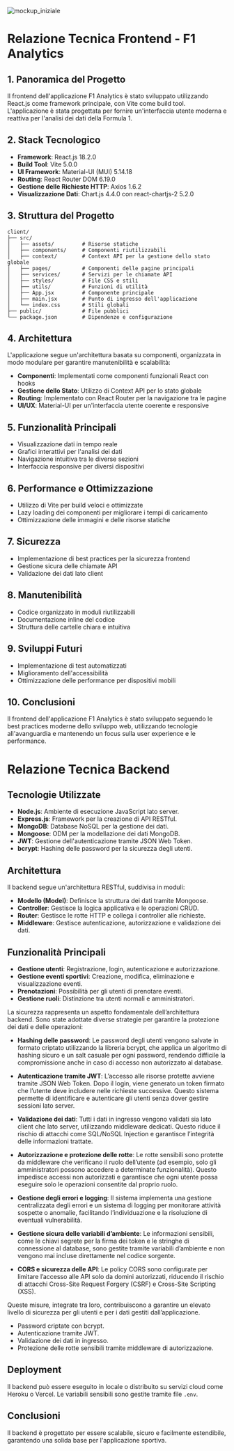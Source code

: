 ![mockup_iniziale](https://github.com/user-attachments/assets/fe707b60-79fc-44e6-980d-705cbbe16c1c)


# Relazione Tecnica Frontend - F1 Analytics

## 1. Panoramica del Progetto
Il frontend dell'applicazione F1 Analytics è stato sviluppato utilizzando React.js come framework principale, con Vite come build tool. L'applicazione è stata progettata per fornire un'interfaccia utente moderna e reattiva per l'analisi dei dati della Formula 1.

## 2. Stack Tecnologico
- **Framework**: React.js 18.2.0
- **Build Tool**: Vite 5.0.0
- **UI Framework**: Material-UI (MUI) 5.14.18
- **Routing**: React Router DOM 6.19.0
- **Gestione delle Richieste HTTP**: Axios 1.6.2
- **Visualizzazione Dati**: Chart.js 4.4.0 con react-chartjs-2 5.2.0

## 3. Struttura del Progetto
```
client/
├── src/
│   ├── assets/         # Risorse statiche
│   ├── components/     # Componenti riutilizzabili
│   ├── context/        # Context API per la gestione dello stato globale
│   ├── pages/          # Componenti delle pagine principali
│   ├── services/       # Servizi per le chiamate API
│   ├── styles/         # File CSS e stili
│   ├── utils/          # Funzioni di utilità
│   ├── App.jsx         # Componente principale
│   ├── main.jsx        # Punto di ingresso dell'applicazione
│   └── index.css       # Stili globali
├── public/             # File pubblici
└── package.json        # Dipendenze e configurazione
```

## 4. Architettura
L'applicazione segue un'architettura basata su componenti, organizzata in modo modulare per garantire manutenibilità e scalabilità:

- **Componenti**: Implementati come componenti funzionali React con hooks
- **Gestione dello Stato**: Utilizzo di Context API per lo stato globale
- **Routing**: Implementato con React Router per la navigazione tra le pagine
- **UI/UX**: Material-UI per un'interfaccia utente coerente e responsive

## 5. Funzionalità Principali
- Visualizzazione dati in tempo reale
- Grafici interattivi per l'analisi dei dati
- Navigazione intuitiva tra le diverse sezioni
- Interfaccia responsive per diversi dispositivi

## 6. Performance e Ottimizzazione
- Utilizzo di Vite per build veloci e ottimizzate
- Lazy loading dei componenti per migliorare i tempi di caricamento
- Ottimizzazione delle immagini e delle risorse statiche

## 7. Sicurezza
- Implementazione di best practices per la sicurezza frontend
- Gestione sicura delle chiamate API
- Validazione dei dati lato client

## 8. Manutenibilità
- Codice organizzato in moduli riutilizzabili
- Documentazione inline del codice
- Struttura delle cartelle chiara e intuitiva

## 9. Sviluppi Futuri
- Implementazione di test automatizzati
- Miglioramento dell'accessibilità
- Ottimizzazione delle performance per dispositivi mobili

## 10. Conclusioni
Il frontend dell'applicazione F1 Analytics è stato sviluppato seguendo le best practices moderne dello sviluppo web, utilizzando tecnologie all'avanguardia e mantenendo un focus sulla user experience e le performance. 


# Relazione Tecnica Backend

## Tecnologie Utilizzate
- **Node.js**: Ambiente di esecuzione JavaScript lato server.
- **Express.js**: Framework per la creazione di API RESTful.
- **MongoDB**: Database NoSQL per la gestione dei dati.
- **Mongoose**: ODM per la modellazione dei dati MongoDB.
- **JWT**: Gestione dell'autenticazione tramite JSON Web Token.
- **bcrypt**: Hashing delle password per la sicurezza degli utenti.

## Architettura
Il backend segue un'architettura RESTful, suddivisa in moduli:
- **Modello (Model)**: Definisce la struttura dei dati tramite Mongoose.
- **Controller**: Gestisce la logica applicativa e le operazioni CRUD.
- **Router**: Gestisce le rotte HTTP e collega i controller alle richieste.
- **Middleware**: Gestisce autenticazione, autorizzazione e validazione dei dati.

## Funzionalità Principali
- **Gestione utenti**: Registrazione, login, autenticazione e autorizzazione.
- **Gestione eventi sportivi**: Creazione, modifica, eliminazione e visualizzazione eventi.
- **Prenotazioni**: Possibilità per gli utenti di prenotare eventi.
- **Gestione ruoli**: Distinzione tra utenti normali e amministratori.


La sicurezza rappresenta un aspetto fondamentale dell’architettura backend. Sono state adottate diverse strategie per garantire la protezione dei dati e delle operazioni:

- **Hashing delle password**: Le password degli utenti vengono salvate in formato criptato utilizzando la libreria bcrypt, che applica un algoritmo di hashing sicuro e un salt casuale per ogni password, rendendo difficile la compromissione anche in caso di accesso non autorizzato al database.

- **Autenticazione tramite JWT**: L’accesso alle risorse protette avviene tramite JSON Web Token. Dopo il login, viene generato un token firmato che l’utente deve includere nelle richieste successive. Questo sistema permette di identificare e autenticare gli utenti senza dover gestire sessioni lato server.
- **Validazione dei dati**: Tutti i dati in ingresso vengono validati sia lato client che lato server, utilizzando middleware dedicati. Questo riduce il rischio di attacchi come SQL/NoSQL Injection e garantisce l’integrità delle informazioni trattate.

- **Autorizzazione e protezione delle rotte**: Le rotte sensibili sono protette da middleware che verificano il ruolo dell’utente (ad esempio, solo gli amministratori possono accedere a determinate funzionalità). Questo impedisce accessi non autorizzati e garantisce che ogni utente possa eseguire solo le operazioni consentite dal proprio ruolo.

- **Gestione degli errori e logging**: Il sistema implementa una gestione centralizzata degli errori e un sistema di logging per monitorare attività sospette o anomalie, facilitando l’individuazione e la risoluzione di eventuali vulnerabilità.

- **Gestione sicura delle variabili d’ambiente**: Le informazioni sensibili, come le chiavi segrete per la firma dei token e le stringhe di connessione al database, sono gestite tramite variabili d’ambiente e non vengono mai incluse direttamente nel codice sorgente.
- **CORS e sicurezza delle API**: Le policy CORS sono configurate per limitare l’accesso alle API solo da domini autorizzati, riducendo il rischio di attacchi Cross-Site Request Forgery (CSRF) e Cross-Site Scripting (XSS).

Queste misure, integrate tra loro, contribuiscono a garantire un elevato livello di sicurezza per gli utenti e per i dati gestiti dall’applicazione.

- Password criptate con bcrypt.
- Autenticazione tramite JWT.
- Validazione dei dati in ingresso.
- Protezione delle rotte sensibili tramite middleware di autorizzazione.

## Deployment
Il backend può essere eseguito in locale o distribuito su servizi cloud come Heroku o Vercel. Le variabili sensibili sono gestite tramite file `.env`.

## Conclusioni
Il backend è progettato per essere scalabile, sicuro e facilmente estendibile, garantendo una solida base per l'applicazione sportiva.
